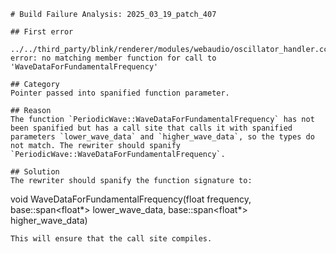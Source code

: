 ```
# Build Failure Analysis: 2025_03_19_patch_407

## First error

../../third_party/blink/renderer/modules/webaudio/oscillator_handler.cc:501:19: error: no matching member function for call to 'WaveDataForFundamentalFrequency'

## Category
Pointer passed into spanified function parameter.

## Reason
The function `PeriodicWave::WaveDataForFundamentalFrequency` has not been spanified but has a call site that calls it with spanified parameters `lower_wave_data` and `higher_wave_data`, so the types do not match. The rewriter should spanify `PeriodicWave::WaveDataForFundamentalFrequency`.

## Solution
The rewriter should spanify the function signature to:
```
void WaveDataForFundamentalFrequency(float frequency, base::span<float*> lower_wave_data, base::span<float*> higher_wave_data)
```
This will ensure that the call site compiles.